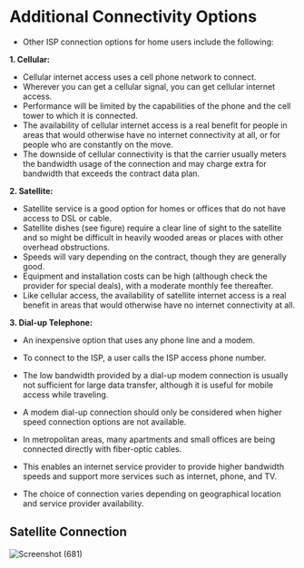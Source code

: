 # Additional Connectivity Options

- Other ISP connection options for home users include the following:

**1. Cellular:** 

- Cellular internet access uses a cell phone network to connect. 
- Wherever you can get a cellular signal, you can get cellular internet access. 
- Performance will be limited by the capabilities of the phone and the cell tower to which it is connected.
- The availability of cellular internet access is a real benefit for people in areas that would otherwise have no internet connectivity at all, or for people who are constantly on the move. 
- The downside of cellular connectivity is that the carrier usually meters the bandwidth usage of the connection and may charge extra for bandwidth that exceeds the contract data plan.
    
**2. Satellite:**

- Satellite service is a good option for homes or offices that do not have access to DSL or cable. 
- Satellite dishes (see figure) require a clear line of sight to the satellite and so might be difficult in heavily wooded areas or places with other overhead obstructions.  
- Speeds will vary depending on the contract, though they are generally good. 
- Equipment and installation costs can be high (although check the provider for special deals), with a moderate monthly fee thereafter. 
- Like cellular access, the availability of satellite internet access is a real benefit in areas that would otherwise have no internet connectivity at all.
    
**3. Dial-up Telephone:**

- An inexpensive option that uses any phone line and a modem. 
- To connect to the ISP, a user calls the ISP access phone number. 
- The low bandwidth provided by a dial-up modem connection is usually not sufficient for large data transfer, although it is useful for mobile access while traveling. 
- A modem dial-up connection should only be considered when higher speed connection options are not available.

- In metropolitan areas, many apartments and small offices are being connected directly with fiber-optic cables. 
- This enables an internet service provider to provide higher bandwidth speeds and support more services such as internet, phone, and TV.

- The choice of connection varies depending on geographical location and service provider availability.

## Satellite Connection

![Screenshot (681)](https://user-images.githubusercontent.com/63872951/175383536-3274b7e0-dfad-43f3-ab5b-63a0f392e3e7.png)
